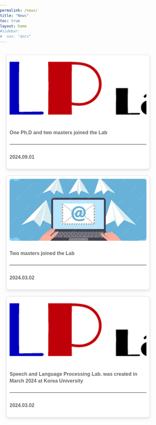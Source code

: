 ```yaml
---
permalink: /news/
title: "News"
toc: true
layout: home
#sidebar:
#  nav: "docs"
---
```

<!-- Under construction.

## History
 - Two masters students joined the Lab (2024/3).
 - Speech and Langauge Processing Lab. was created in March 2024 at Korea University (2024/3). -->

 <html lang="en">
<head>
<meta charset="UTF-8">
<meta name="viewport" content="width=device-width, initial-scale=1.0">
<title>News</title>
<style>
  body {
    font-family: Arial, sans-serif;
    margin: 0;
    padding: 0;
  }
  .container {
    max-width: 1200px;
    margin: auto;
    padding: 20px;
  }
  .projects-grid {
    display: grid;
    grid-template-columns: repeat(auto-fill, minmax(300px, 1fr));
    gap: 20px;
  }
  .project-card {
    background-color: white;
    border: 1px solid #ddd;
    padding: 10px;
    border-radius: 8px;
    box-shadow: 0 4px 8px rgba(0,0,0,0.1);
    display: grid;
    grid-template-rows: auto 1fr auto;
    gap: 10px;
  }
  .project-card img {
    width: 100%;
    height: 200px;
    object-fit: cover;
    border-radius: 5px;
    grid-row: 1;
  }
  .project-card h2 {
    font-size: 18px;
    color: #333;
    margin-top: 10px;
  }
  .project-card p {
    font-size: 16px;
    color: #666;
    line-height: 1.4;
    margin-top: 20px;
    font-weight: bold;
    grid-row: 2;
  }
  .blue-text {
    color: blue;
  }
  .project-card hr {
  grid-row: 3;
  width: 100%;
  margin: 0;
  }
  .project-card p:last-child {
  grid-row: 4;
  align-self: end;
  }
</style>
</head>
<body>
<div class="container">
  <div class="projects-grid">
    <div class="project-card">
      <img src="../assets/images/slp_lab_logo.png" alt="Project 3">
      <p>One Ph.D and two masters joined the Lab</p><hr>
      <p>2024.09.01</p>
    </div>   
    <div class="project-card">
      <img src="../assets/images/mail.PNG" alt="Project 1">
      <p>Two masters joined the Lab</p><hr>
      <p>2024.03.02</p>
    </div>
    <div class="project-card">
      <img src="../assets/images/slp_lab_logo.png" alt="Project 2">
      <p>Speech and Language Processing Lab. was created in March 2024 at Korea University</p><hr>
      <p>2024.03.02</p>
    </div>
    <!-- More cards can be added here -->
  </div>
</div>
</body>
</html>
